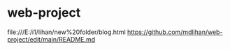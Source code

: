 # web-project
file:///E:/i1/lihan/new%20folder/blog.html
https://github.com/mdlihan/web-project/edit/main/README.md
